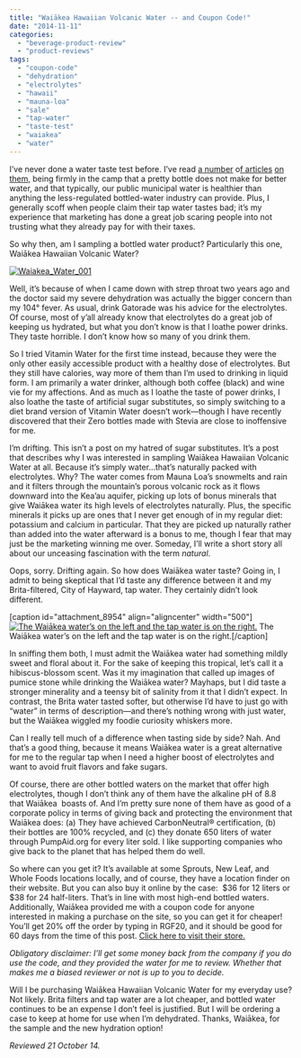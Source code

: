 ```yaml
---
title: "Waiākea Hawaiian Volcanic Water -- and Coupon Code!"
date: "2014-11-11"
categories: 
  - "beverage-product-review"
  - "product-reviews"
tags: 
  - "coupon-code"
  - "dehydration"
  - "electrolytes"
  - "hawaii"
  - "mauna-loa"
  - "sale"
  - "tap-water"
  - "taste-test"
  - "waiakea"
  - "water"
---
```


I’ve never done a water taste test before. I’ve read [a number](http://www.thrillist.com/drink/nation/the-best-bottled-water-water-taste-test-thrillist-nation) o[f articles](http://www.theguardian.com/education/2011/aug/08/bottled-water-taste-research) [on them,](http://www.motherjones.com/blue-marble/2009/07/bottled-waters-can-you-taste-difference) being firmly in the camp that a pretty bottle does not make for better water, and that typically, our public municipal water is healthier than anything the less-regulated bottled-water industry can provide. Plus, I generally scoff when people claim their tap water tastes bad; it’s my experience that marketing has done a great job scaring people into not trusting what they already pay for with their taxes.

So why then, am I sampling a bottled water product? Particularly this one, Waiākea Hawaiian Volcanic Water?

[![Waiakea_Water_001](http://www.rebeccagomezfarrell.com/wp-content/uploads/2014/11/Waiakea_Water_001-316x500.jpg)](http://www.rebeccagomezfarrell.com/2014/11/waiakea-hawaiian-volcanic-water-and-coupon-code/waiakea_water_001/)

Well, it’s because of when I came down with strep throat two years ago and the doctor said my severe dehydration was actually the bigger concern than my 104° fever. As usual, drink Gatorade was his advice for the electrolytes. Of course, most of y’all already know that electrolytes do a great job of keeping us hydrated, but what you don’t know is that I loathe power drinks. They taste horrible. I don’t know how so many of you drink them.

So I tried Vitamin Water for the first time instead, because they were the only other easily accessible product with a healthy dose of electrolytes. But they still have calories, way more of them than I’m used to drinking in liquid form. I am primarily a water drinker, although both coffee (black) and wine vie for my affections. And as much as I loathe the taste of power drinks, I also loathe the taste of artificial sugar substitutes, so simply switching to a diet brand version of Vitamin Water doesn’t work—though I have recently discovered that their Zero bottles made with Stevia are close to inoffensive for me.

I’m drifting. This isn’t a post on my hatred of sugar substitutes. It’s a post that describes why I was interested in sampling Waiākea Hawaiian Volcanic Water at all. Because it’s simply water…that’s naturally packed with electrolytes. Why? The water comes from Mauna Loa’s snowmelts and rain and it filters through the mountain’s porous volcanic rock as it flows downward into the Kea’au aquifer, picking up lots of bonus minerals that give Waiākea water its high levels of electrolytes naturally. Plus, the specific minerals it picks up are ones that I never get enough of in my regular diet: potassium and calcium in particular. That they are picked up naturally rather than added into the water afterward is a bonus to me, though I fear that may just be the marketing winning me over. Someday, I’ll write a short story all about our unceasing fascination with the term _natural_.

Oops, sorry. Drifting again. So how does Waiākea water taste? Going in, I admit to being skeptical that I’d taste any difference between it and my Brita-filtered, City of Hayward, tap water. They certainly didn’t look different.

\[caption id="attachment\_8954" align="aligncenter" width="500"\][![The Waiākea water’s on the left and the tap water is on the right.](http://www.rebeccagomezfarrell.com/wp-content/uploads/2014/11/Waiakea_Water_003-500x332.jpg)](http://www.rebeccagomezfarrell.com/2014/11/waiakea-hawaiian-volcanic-water-and-coupon-code/waiakea_water_003/) The Waiākea water’s on the left and the tap water is on the right.\[/caption\]

In sniffing them both, I must admit the Waiākea water had something mildly sweet and floral about it. For the sake of keeping this tropical, let’s call it a hibiscus-blossom scent. Was it my imagination that called up images of pumice stone while drinking the Waiākea water? Mayhaps, but I did taste a stronger minerality and a teensy bit of salinity from it that I didn’t expect. In contrast, the Brita water tasted softer, but otherwise I’d have to just go with “water” in terms of description—and there’s nothing wrong with just water, but the Waiākea wiggled my foodie curiosity whiskers more.

Can I really tell much of a difference when tasting side by side? Nah. And that’s a good thing, because it means Waiākea water is a great alternative for me to the regular tap when I need a higher boost of electrolytes and want to avoid fruit flavors and fake sugars.

Of course, there are other bottled waters on the market that offer high electrolytes, though I don’t think any of them have the alkaline pH of 8.8 that Waiākea  boasts of. And I’m pretty sure none of them have as good of a corporate policy in terms of giving back and protecting the environment that Waiākea does: (a) They have achieved CarbonNeutral® certification, (b) their bottles are 100% recycled, and (c) they donate 650 liters of water through PumpAid.org for every liter sold. I like supporting companies who give back to the planet that has helped them do well.

So where can you get it? It’s available at some Sprouts, New Leaf, and Whole Foods locations locally, and of course, they have a location finder on their website. But you can also buy it online by the case:  $36 for 12 liters or $38 for 24 half-liters. That’s in line with most high-end bottled waters. Additionally, Waiākea provided me with a coupon code for anyone interested in making a purchase on the site, so you can get it for cheaper! You’ll get 20% off the order by typing in RGF20, and it should be good for 60 days from the time of this post. [Click here to visit their store.](http://store.waiakeasprings.com/collections/cases)

_Obligatory disclaimer: I’ll get some money back from the company if you do use the code, and they provided the water for me to review. Whether that makes me a biased reviewer or not is up to you to decide._

Will I be purchasing Waiākea Hawaiian Volcanic Water for my everyday use? Not likely. Brita filters and tap water are a lot cheaper, and bottled water continues to be an expense I don’t feel is justified. But I will be ordering a case to keep at home for use when I’m dehydrated. Thanks, Waiākea, for the sample and the new hydration option!

_Reviewed 21 October 14._
